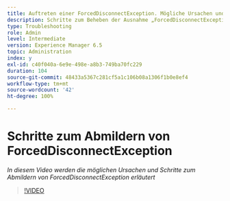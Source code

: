 ```yaml
---
title: Auftreten einer ForcedDisconnectException. Mögliche Ursachen und Schritte, um das Problem zu beheben.
description: Schritte zum Beheben der Ausnahme „ForcedDisconnectException – Dieses Mitglied wurde aus dem verteilten System entfernt“.
type: Troubleshooting
role: Admin
level: Intermediate
version: Experience Manager 6.5
topic: Administration
index: y
exl-id: c40f040a-6e9e-498e-a8b3-749ba70fc229
duration: 104
source-git-commit: 48433a5367c281cf5a1c106b08a1306f1b0e8ef4
workflow-type: tm+mt
source-wordcount: '42'
ht-degree: 100%

---
```


# Schritte zum Abmildern von ForcedDisconnectException

*In diesem Video werden die möglichen Ursachen und Schritte zum Abmildern von ForcedDisconnectException erläutert*

>[!VIDEO](https://video.tv.adobe.com/v/335483?quality=12&learn=on)
